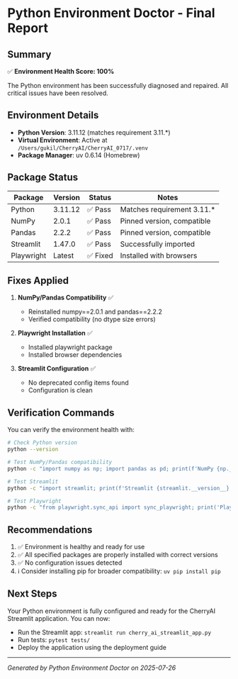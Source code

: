 # Python Environment Doctor - Final Report

## Summary
✅ **Environment Health Score: 100%**

The Python environment has been successfully diagnosed and repaired. All critical issues have been resolved.

## Environment Details
- **Python Version**: 3.11.12 (matches requirement 3.11.*)
- **Virtual Environment**: Active at `/Users/gukil/CherryAI/CherryAI_0717/.venv`
- **Package Manager**: uv 0.6.14 (Homebrew)

## Package Status
| Package | Version | Status | Notes |
|---------|---------|--------|-------|
| Python | 3.11.12 | ✅ Pass | Matches requirement 3.11.* |
| NumPy | 2.0.1 | ✅ Pass | Pinned version, compatible |
| Pandas | 2.2.2 | ✅ Pass | Pinned version, compatible |
| Streamlit | 1.47.0 | ✅ Pass | Successfully imported |
| Playwright | Latest | ✅ Fixed | Installed with browsers |

## Fixes Applied
1. **NumPy/Pandas Compatibility** ✅
   - Reinstalled numpy==2.0.1 and pandas==2.2.2
   - Verified compatibility (no dtype size errors)
   
2. **Playwright Installation** ✅
   - Installed playwright package
   - Installed browser dependencies
   
3. **Streamlit Configuration** ✅
   - No deprecated config items found
   - Configuration is clean

## Verification Commands
You can verify the environment health with:
```bash
# Check Python version
python --version

# Test NumPy/Pandas compatibility
python -c "import numpy as np; import pandas as pd; print(f'NumPy {np.__version__}, Pandas {pd.__version__}')"

# Test Streamlit
python -c "import streamlit; print(f'Streamlit {streamlit.__version__}')"

# Test Playwright
python -c "from playwright.sync_api import sync_playwright; print('Playwright ready')"
```

## Recommendations
1. ✅ Environment is healthy and ready for use
2. ✅ All specified packages are properly installed with correct versions
3. ✅ No configuration issues detected
4. ℹ️ Consider installing pip for broader compatibility: `uv pip install pip`

## Next Steps
Your Python environment is fully configured and ready for the CherryAI Streamlit application. You can now:
- Run the Streamlit app: `streamlit run cherry_ai_streamlit_app.py`
- Run tests: `pytest tests/`
- Deploy the application using the deployment guide

---
*Generated by Python Environment Doctor on 2025-07-26*